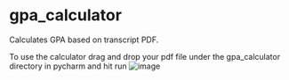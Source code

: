 # gpa_calculator
Calculates GPA based on transcript PDF.

To use the calculator drag and drop your pdf file under the gpa_calculator directory in pycharm and hit run
![image](https://github.com/Atman-Singh/gpa_calculator/assets/39840838/588d690a-2b7d-48fc-a4da-afe0282cb154)

